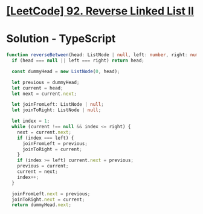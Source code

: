 # [[LeetCode] 92. Reverse Linked List II](https://leetcode.com/problems/reverse-linked-list-ii/description)

# Solution - TypeScript

```typescript
function reverseBetween(head: ListNode | null, left: number, right: number): ListNode | null {
  if (head === null || left === right) return head;

  const dummyHead = new ListNode(0, head);

  let previous = dummyHead;
  let current = head;
  let next = current.next;

  let joinFromLeft: ListNode | null;
  let joinToRight: ListNode | null;

  let index = 1;
  while (current !== null && index <= right) {
    next = current.next;
    if (index === left) {
      joinFromLeft = previous;
      joinToRight = current;
    }
    if (index >= left) current.next = previous;
    previous = current;
    current = next;
    index++;
  }

  joinFromLeft.next = previous;
  joinToRight.next = current;
  return dummyHead.next;

```
